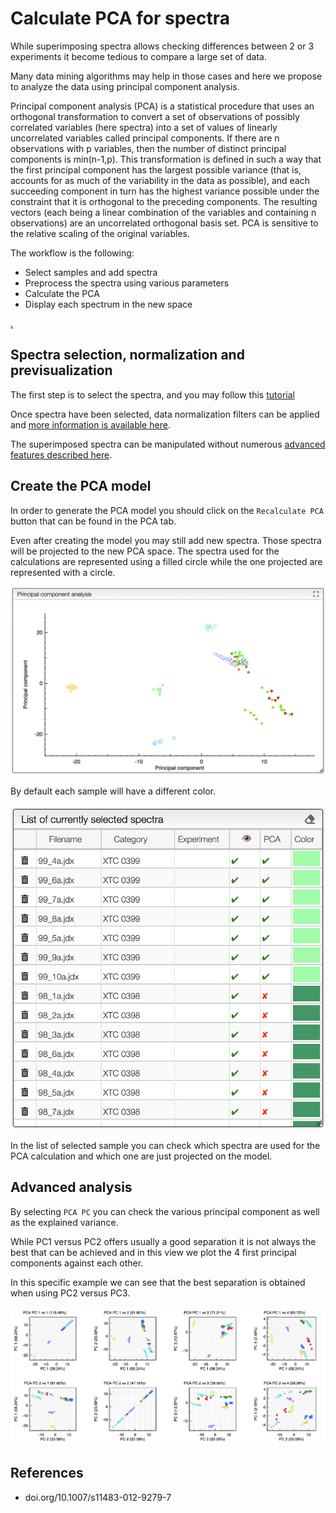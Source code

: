 # Calculate PCA for spectra

While superimposing spectra allows checking differences between 2 or 3 experiments it become tedious to compare a large set of data.

Many data mining algorithms may help in those cases and here we propose to analyze the data using principal component analysis.

Principal component analysis (PCA) is a statistical procedure that uses an orthogonal transformation to convert a set of observations of possibly correlated variables (here spectra) into a set of values of linearly uncorrelated variables called principal components. If there are n observations with p variables, then the number of distinct principal components is min(n-1,p). This transformation is defined in such a way that the first principal component has the largest possible variance (that is, accounts for as much of the variability in the data as possible), and each succeeding component in turn has the highest variance possible under the constraint that it is orthogonal to the preceding components. The resulting vectors (each being a linear combination of the variables and containing n observations) are an uncorrelated orthogonal basis set. PCA is sensitive to the relative scaling of the original variables.

The workflow is the following:

- Select samples and add spectra
- Preprocess the spectra using various parameters
- Calculate the PCA
- Display each spectrum in the new space

<a href="spectraAnalysis_spectraSelection">.</a>

## Spectra selection, normalization and previsualization

The first step is to select the spectra, and you may follow this [tutorial](spectraAnalysis_spectraSelection)

Once spectra have been selected, data normalization filters can be applied and [more information is available here](spectraAnalysis_normalization).

The superimposed spectra can be manipulated without numerous [advanced features described here](/eln-docs/spectra/common/visualization).

## Create the PCA model

In order to generate the PCA model you should click on the `Recalculate PCA` button that can be found in the PCA tab.

Even after creating the model you may still add new spectra. Those spectra will be projected to the new PCA space. The spectra used for the calculations are represented using a filled circle while the one projected are represented with a circle.

![result](images/result.png)

By default each sample will have a different color.

![sample PCA](images/samplePCA.png)

In the list of selected sample you can check which spectra are used for the PCA calculation and which one are just projected on the model.

## Advanced analysis

By selecting `PCA PC` you can check the various principal component as well as the explained variance.

While PC1 versus PC2 offers usually a good separation it is not always the best that can be achieved and in this view we plot the 4 first principal components against each other.

In this specific example we can see that the best separation is obtained when using PC2 versus PC3.

![pca versus](images/pcaVersus.png)

## References

- doi.org/10.1007/s11483-012-9279-7
